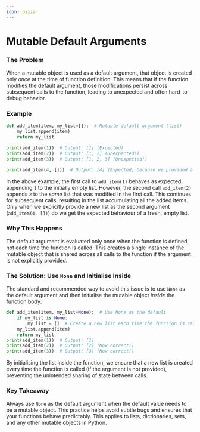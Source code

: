 ```yaml
---
icon: pizza
---
```


# Mutable Default Arguments

### The Problem

When a mutable object is used as a default argument, that object is created only _once_ at the time of function definition. This means that if the function modifies the default argument, those modifications persist across subsequent calls to the function, leading to unexpected and often hard-to-debug behavior.

### Example

```python
def add_item(item, my_list=[]):  # Mutable default argument (list)
    my_list.append(item)
    return my_list

print(add_item(1))  # Output: [1] (Expected)
print(add_item(2))  # Output: [1, 2] (Unexpected!)
print(add_item(3))  # Output: [1, 2, 3] (Unexpected!)

print(add_item(4, []))  # Output: [4] (Expected, because we provided a new list)
```

In the above example, the first call to `add_item(1)` behaves as expected, appending `1` to the initially empty list. However, the second call `add_item(2)` appends `2` to the _same_ list that was modified in the first call. This continues for subsequent calls, resulting in the list accumulating all the added items. Only when we explicitly provide a new list as the second argument (`add_item(4, [])`) do we get the expected behaviour of a fresh, empty list.

### Why This Happens <a href="#why-this-happens" id="why-this-happens"></a>

The default argument is evaluated only once when the function is defined, not each time the function is called. This creates a single instance of the mutable object that is shared across all calls to the function if the argument is not explicitly provided.

### The Solution: Use `None` and Initialise Inside <a href="#the-solution-use-none-and-initialize-inside" id="the-solution-use-none-and-initialize-inside"></a>

The standard and recommended way to avoid this issue is to use `None` as the default argument and then initialise the mutable object _inside_ the function body:

```python
def add_item(item, my_list=None):  # Use None as the default
    if my_list is None:
        my_list = []  # Create a new list each time the function is called
    my_list.append(item)
    return my_list
print(add_item(1))  # Output: [1]
print(add_item(2))  # Output: [2] (Now correct!)
print(add_item(3))  # Output: [3] (Now correct!)
```

By initialising the list inside the function, we ensure that a new list is created every time the function is called (if the argument is not provided), preventing the unintended sharing of state between calls.

### Key Takeaway <a href="#key-takeaway" id="key-takeaway"></a>

Always use `None` as the default argument when the default value needs to be a mutable object. This practice helps avoid subtle bugs and ensures that your functions behave predictably. This applies to lists, dictionaries, sets, and any other mutable objects in Python.

